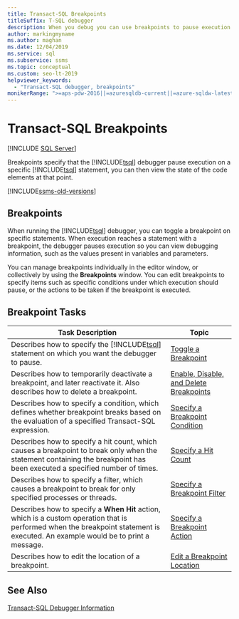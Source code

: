 ```yaml
---
title: Transact-SQL Breakpoints
titleSuffix: T-SQL debugger
description: When you debug you can use breakpoints to pause execution as needed. Look here for a list of breakpoint tasks with links to articles that describe them.
author: markingmyname
ms.author: maghan
ms.date: 12/04/2019
ms.service: sql
ms.subservice: ssms
ms.topic: conceptual
ms.custom: seo-lt-2019
helpviewer_keywords:
  - "Transact-SQL debugger, breakpoints"
monikerRange: ">=aps-pdw-2016||=azuresqldb-current||=azure-sqldw-latest||>=sql-server-2016||>=sql-server-linux-2017||=azuresqldb-mi-current"
---
```


# Transact-SQL Breakpoints

 [!INCLUDE [SQL Server](../../includes/applies-to-version/sqlserver.md)]

Breakpoints specify that the [!INCLUDE[tsql](../../includes/tsql-md.md)] debugger pause execution on a specific [!INCLUDE[tsql](../../includes/tsql-md.md)] statement, you can then view the state of the code elements at that point.

[!INCLUDE[ssms-old-versions](../../includes/ssms-old-versions.md)]

## Breakpoints

When running the [!INCLUDE[tsql](../../includes/tsql-md.md)] debugger, you can toggle a breakpoint on specific statements. When execution reaches a statement with a breakpoint, the debugger pauses execution so you can view debugging information, such as the values present in variables and parameters.

You can manage breakpoints individually in the editor window, or collectively by using the **Breakpoints** window. You can edit breakpoints to specify items such as specific conditions under which execution should pause, or the actions to be taken if the breakpoint is executed.

## Breakpoint Tasks  
  
|Task Description|Topic|  
|----------------------|-----------|  
|Describes how to specify the [!INCLUDE[tsql](../../includes/tsql-md.md)] statement on which you want the debugger to pause.|[Toggle a Breakpoint](./toggle-a-breakpoint.md)|  
|Describes how to temporarily deactivate a breakpoint, and later reactivate it. Also describes how to delete a breakpoint.|[Enable, Disable, and Delete Breakpoints](./enable-disable-and-delete-breakpoints.md)|  
|Describes how to specify a condition, which defines whether breakpoint breaks based on the evaluation of a specified Transact-SQL expression.|[Specify a Breakpoint Condition](./specify-a-breakpoint-condition.md)|  
|Describes how to specify a hit count, which causes a breakpoint to break only when the statement containing the breakpoint has been executed a specified number of times.|[Specify a Hit Count](./specify-a-hit-count.md)|  
|Describes how to specify a filter, which causes a breakpoint to break for only specified processes or threads.|[Specify a Breakpoint Filter](./specify-a-breakpoint-filter.md)|  
|Describes how to specify a **When Hit** action, which is a custom operation that is performed when the breakpoint statement is executed. An example would be to print a message.|[Specify a Breakpoint Action](./specify-a-breakpoint-action.md)|  
|Describes how to edit the location of a breakpoint.|[Edit a Breakpoint Location](./edit-a-breakpoint-location.md)|  
  
## See Also  
 [Transact-SQL Debugger Information](./transact-sql-debugger-information.md)  
  

